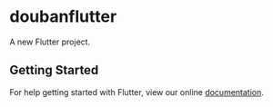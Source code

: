 # doubanflutter

A new Flutter project.

## Getting Started

For help getting started with Flutter, view our online
[documentation](https://flutter.io/).
